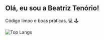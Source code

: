 ## Olá, eu sou a Beatriz Tenório!


Código limpo e boas práticas. 💻 🕹

![Top Langs](https://github-readme-stats.vercel.app/api/top-langs/?username=anuraghazra&layout=compact)








